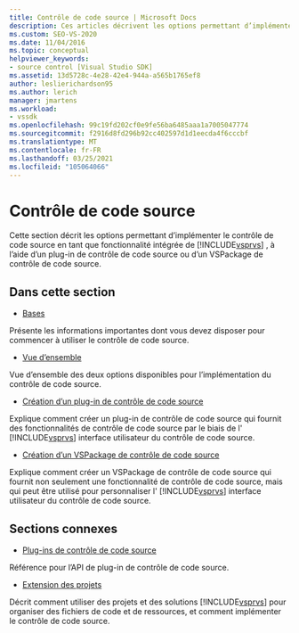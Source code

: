 ```yaml
---
title: Contrôle de code source | Microsoft Docs
description: Ces articles décrivent les options permettant d’implémenter le contrôle de code source en tant que fonctionnalité intégrée de Visual Studio, via un plug-in ou un VSPackage.
ms.custom: SEO-VS-2020
ms.date: 11/04/2016
ms.topic: conceptual
helpviewer_keywords:
- source control [Visual Studio SDK]
ms.assetid: 13d5728c-4e28-42e4-944a-a565b1765ef8
author: leslierichardson95
ms.author: lerich
manager: jmartens
ms.workload:
- vssdk
ms.openlocfilehash: 99c19fd202cf0e9fe56ba6485aaa1a7005047774
ms.sourcegitcommit: f2916d8fd296b92cc402597d1d1eecda4f6cccbf
ms.translationtype: MT
ms.contentlocale: fr-FR
ms.lasthandoff: 03/25/2021
ms.locfileid: "105064066"
---
```

# <a name="source-control"></a>Contrôle de code source
Cette section décrit les options permettant d’implémenter le contrôle de code source en tant que fonctionnalité intégrée de [!INCLUDE[vsprvs](../../code-quality/includes/vsprvs_md.md)] , à l’aide d’un plug-in de contrôle de code source ou d’un VSPackage de contrôle de code source.

## <a name="in-this-section"></a>Dans cette section
- [Bases](../../extensibility/internals/source-control-integration-essentials.md)

 Présente les informations importantes dont vous devez disposer pour commencer à utiliser le contrôle de code source.

- [Vue d’ensemble](../../extensibility/internals/source-control-integration-overview.md)

 Vue d’ensemble des deux options disponibles pour l’implémentation du contrôle de code source.

- [Création d’un plug-in de contrôle de code source](../../extensibility/internals/creating-a-source-control-plug-in.md)

 Explique comment créer un plug-in de contrôle de code source qui fournit des fonctionnalités de contrôle de code source par le biais de l' [!INCLUDE[vsprvs](../../code-quality/includes/vsprvs_md.md)] interface utilisateur du contrôle de code source.

- [Création d’un VSPackage de contrôle de code source](../../extensibility/internals/creating-a-source-control-vspackage.md)

 Explique comment créer un VSPackage de contrôle de code source qui fournit non seulement une fonctionnalité de contrôle de code source, mais qui peut être utilisé pour personnaliser l' [!INCLUDE[vsprvs](../../code-quality/includes/vsprvs_md.md)] interface utilisateur du contrôle de code source.

## <a name="related-sections"></a>Sections connexes
- [Plug-ins de contrôle de code source](../../extensibility/source-control-plug-ins.md)

 Référence pour l’API de plug-in de contrôle de code source.

- [Extension des projets](../../extensibility/extending-projects.md)

 Décrit comment utiliser des projets et des solutions [!INCLUDE[vsprvs](../../code-quality/includes/vsprvs_md.md)] pour organiser des fichiers de code et de ressources, et comment implémenter le contrôle de code source.
